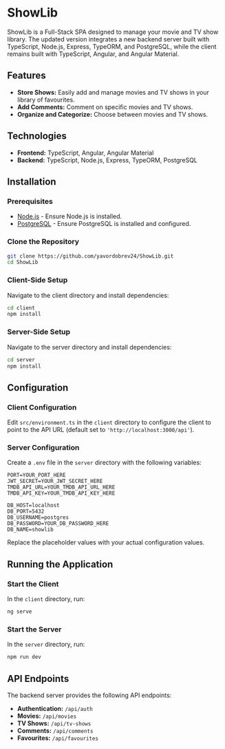 # ShowLib

ShowLib is a Full-Stack SPA designed to manage your movie and TV show library. The updated version integrates a new backend server built with TypeScript, Node.js, Express, TypeORM, and PostgreSQL, while the client remains built with TypeScript, Angular, and Angular Material.

## Features

- **Store Shows:** Easily add and manage movies and TV shows in your library of favourites.
- **Add Comments:** Comment on specific movies and TV shows.
- **Organize and Categorize:** Choose between movies and TV shows.

## Technologies

- **Frontend:** TypeScript, Angular, Angular Material
- **Backend:**  TypeScript, Node.js, Express, TypeORM, PostgreSQL

## Installation

### Prerequisites

- [Node.js](https://nodejs.org/) - Ensure Node.js is installed.
- [PostgreSQL](https://www.postgresql.org/) - Ensure PostgreSQL is installed and configured.

### Clone the Repository

```bash
git clone https://github.com/yavordobrev24/ShowLib.git
cd ShowLib
```

### Client-Side Setup

Navigate to the client directory and install dependencies:

```bash
cd client
npm install
```

### Server-Side Setup

Navigate to the server directory and install dependencies:

```bash
cd server
npm install
```

## Configuration

### Client Configuration

Edit `src/environment.ts` in the `client` directory to configure the client to point to the API URL (default set to `'http://localhost:3000/api'`).

### Server Configuration

Create a `.env` file in the `server` directory with the following variables:

```plaintext
PORT=YOUR_PORT_HERE
JWT_SECRET=YOUR_JWT_SECRET_HERE
TMDB_API_URL=YOUR_TMDB_API_URL_HERE
TMDB_API_KEY=YOUR_TMDB_API_KEY_HERE

DB_HOST=localhost
DB_PORT=5432
DB_USERNAME=postgres
DB_PASSWORD=YOUR_DB_PASSWORD_HERE
DB_NAME=showlib
```

Replace the placeholder values with your actual configuration values.

## Running the Application

### Start the Client

In the `client` directory, run:

```bash
ng serve
```

### Start the Server

In the `server` directory, run:

```bash
npm run dev
```

## API Endpoints

The backend server provides the following API endpoints:

- **Authentication:** `/api/auth`
- **Movies:** `/api/movies`
- **TV Shows:** `/api/tv-shows`
- **Comments:** `/api/comments`
- **Favourites:** `/api/favourites`
